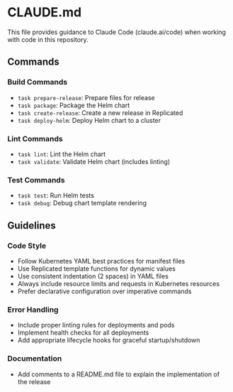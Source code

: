 # CLAUDE.md

This file provides guidance to Claude Code (claude.ai/code) when working with code in this repository.

## Commands

### Build Commands

- `task prepare-release`: Prepare files for release
- `task package`: Package the Helm chart
- `task create-release`: Create a new release in Replicated
- `task deploy-helm`: Deploy Helm chart to a cluster

### Lint Commands

- `task lint`: Lint the Helm chart
- `task validate`: Validate Helm chart (includes linting)

### Test Commands

- `task test`: Run Helm tests
- `task debug`: Debug chart template rendering

## Guidelines

### Code Style

- Follow Kubernetes YAML best practices for manifest files
- Use Replicated template functions for dynamic values
- Use consistent indentation (2 spaces) in YAML files
- Always include resource limits and requests in Kubernetes resources
- Prefer declarative configuration over imperative commands

### Error Handling

- Include proper linting rules for deployments and pods
- Implement health checks for all deployments
- Add appropriate lifecycle hooks for graceful startup/shutdown

### Documentation

- Add comments to a README.md file to explain the implementation of the release
